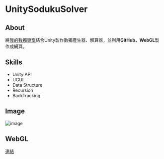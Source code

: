 # UnitySodukuSolver
## About
將[我的數獨專案](https://github.com/suu0319/Sudoku)結合Unity製作數獨產生器、解算器，並利用**GitHub、WebGL**製作成網頁。
## Skills
- Unity API
- UGUI
- Data Structure
- Recursion
- BackTracking
## Image
![image](https://github.com/suu0319/UnitySodukuSolver/assets/59763965/b15ff344-a039-4197-98fd-31a98f1cb779)
## WebGL
[連結](https://suu0319.github.io/UnitySodukuSolverWebGL/)
